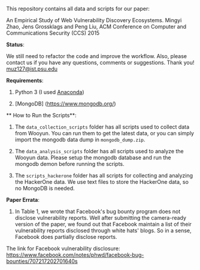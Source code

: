 This repository contains all data and scripts for our paper:

An Empirical Study of Web Vulnerability Discovery Ecosystems.
Mingyi Zhao, Jens Grossklags and Peng Liu, ACM Conference on Computer and Communications Security (CCS) 2015

**Status**:

We still need to refactor the code and improve the workflow. Also, please contact us if you have any questions, 
comments or suggestions. Thank you!
muz127@ist.psu.edu

**Requirements**:

1. Python 3 (I used [Anaconda](http://continuum.io/downloads))

2. [MongoDB] (https://www.mongodb.org/)

** How to Run the Scripts**:

1. The `data_collection_scripts` folder has all scripts used to collect data from Wooyun. You can run them to get the latest data,
or you can simply import the mongodb data dump in `mongodb_dump.zip`.

2. The `data_analysis_scripts` folder has all scripts used to analyze the Wooyun data. Please setup the mongodb database and run the
mongodb demon before running the scripts.

3. The `scripts_hackerone` folder has all scripts for collecting and analyzing the HackerOne data. We use text files to store the HackerOne
data, so no MongoDB is needed.



**Paper Errata**:

1. In Table 1, we wrote that Facebook's bug bounty program does not disclose vulnerability reports.
Well after submitting the camera-ready version of the paper, we found out that Facebook maintain a
list of their vulnerability reports disclosed through white hats' blogs. So in a sense, Facebook does partially
disclose reports.

The link for Facebook vulnerability disclosure:
https://www.facebook.com/notes/phwd/facebook-bug-bounties/707217202701640s